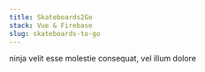 ```yaml
---
title: Skateboards2Go
stack: Vue & Firebase
slug: skateboards-to-go
---
```


ninja velit esse molestie consequat, vel illum dolore
